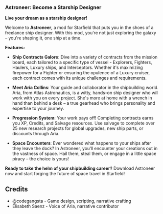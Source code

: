 ### Astroneer: Become a Starship Designer

**Live your dream as a starship designer!**

Welcome to **Astroneer**, a mod for Starfield that puts you in the shoes of a freelance ship designer. With this mod, you're not just exploring the galaxy – you're shaping it, one ship at a time.

**Features:**

- **Ship Contracts Galore**: Dive into a variety of contracts from the mission board, each tailored to a specific type of vessel - Explorers, Fighters, Haulers, Luxury ships, and Interceptors. Whether it's maximizing firepower for a Fighter or ensuring the opulence of a Luxury cruiser, each contract comes with its unique challenges and requirements.

- **Meet Aria Collins**: Your guide and collaborator in the shipbuilding world. Aria, from Atlas Astronautics, is a witty, hands-on ship designer who will work with you on every project. She's more at home with a wrench in hand than behind a desk – a true gearhead who brings personality and expertise to your journey.

- **Progression System**: Your work pays off! Completing contracts earns you XP, Credits, and Salvage resources. Use salvage to complete over 25 new research projects for global upgrades, new ship parts, or discounts through Aria.

- **Space Encounters**: Ever wondered what happens to your ships after they leave the dock? In Astroneer, you'll encounter your creations out in the vastness of space. Hail them, steal them, or engage in a little space piracy – the choice is yours!

**Ready to take the helm of your shipbuilding career?** Download Astroneer now and start forging the future of space travel in Starfield!

## Credits

- @codegangsta - Game design, scripting, narrative crafting
- Elisabeth Saenz - Voice of Aria, narrative contributor

